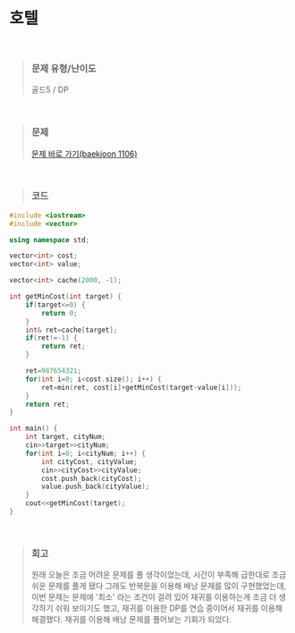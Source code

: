 호텔
====
<br/>

>### 문제 유형/난이도
>골드5 / DP
<br/>

>### 문제
> <a href="https://www.acmicpc.net/problem/1106">문제 바로 가기(baekjoon 1106)</a>
<br/>

>### 코드
```C++
#include <iostream>
#include <vector>

using namespace std;

vector<int> cost;
vector<int> value;

vector<int> cache(2000, -1);

int getMinCost(int target) {
    if(target<=0) {
        return 0;
    }
    int& ret=cache[target];
    if(ret!=-1) {
        return ret;
    }

    ret=987654321;
    for(int i=0; i<cost.size(); i++) {
        ret=min(ret, cost[i]+getMinCost(target-value[i]));
    }
    return ret;
}

int main() {
    int target, cityNum;
    cin>>target>>cityNum;
    for(int i=0; i<cityNum; i++) {
        int cityCost, cityValue;
        cin>>cityCost>>cityValue;
        cost.push_back(cityCost);
        value.push_back(cityValue);
    }
    cout<<getMinCost(target);
}
```
<br/>

>### 회고
>원래 오늘은 조금 어려운 문제를 풀 생각이었는데, 시간이 부족해 급한대로 조금 쉬운 문제를 풀게 됐다
>그래도 반복문을 이용해 배낭 문제를 많이 구현했었는데, 이번 문제는 문제에 '최소' 라는 조건이 걸려 있어 재귀를 이용하는게 조금 더 생각하기 쉬워 보이기도 했고, 재귀를 이용한 DP를 연습 중이어서 재귀를 이용해 해결했다. 재귀를 이용해 배낭 문제를 풀어보는 기회가 되었다.